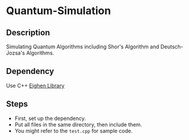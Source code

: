 # Quantum-Simulation

## Description
Simulating Quantum Algorithms including Shor's Algorithm and Deutsch-Jozsa's Algorithms.

## Dependency
Use C++ [Eighen Library](http://eigen.tuxfamily.org/index.php?title=Main_Page)

## Steps
- First, set up the dependency.
- Put all files in the same directory, then include them.
- You might refer to the `test.cpp` for sample code.
